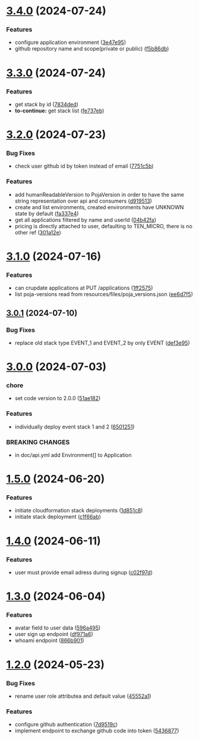 # [3.4.0](https://github.com/jcloudify/jcloudify-api/compare/v3.3.0...v3.4.0) (2024-07-24)


### Features

* configure application environment ([3e47e95](https://github.com/jcloudify/jcloudify-api/commit/3e47e9571e1175def69d0ef6bafe2b6925be4d9e))
* github repository name and scope(private or public) ([f5b86db](https://github.com/jcloudify/jcloudify-api/commit/f5b86db8c88b5c45b13a422daa9e578f62d513f4))



# [3.3.0](https://github.com/jcloudify/jcloudify-api/compare/v3.2.0...v3.3.0) (2024-07-24)


### Features

* get stack by id ([7834ded](https://github.com/jcloudify/jcloudify-api/commit/7834ded5c984df186fc45aa55c304b1bb29dedb1))
* **to-continue:** get stack list ([fe737eb](https://github.com/jcloudify/jcloudify-api/commit/fe737eb0d36ea7291abca2dd413312fe757f411d))



# [3.2.0](https://github.com/jcloudify/jcloudify-api/compare/v3.1.0...v3.2.0) (2024-07-23)


### Bug Fixes

* check user github id by token instead of email ([7751c5b](https://github.com/jcloudify/jcloudify-api/commit/7751c5b51373b7fba2d06d7c40d3005825c96546))


### Features

* add humanReadableVersion to PojaVersion in order to have the same string representation over api and consumers ([d919513](https://github.com/jcloudify/jcloudify-api/commit/d919513b777b4a77090ea4d7c342884e14294eb2))
* create and list environments, created environments have UNKNOWN state by default ([fa337e4](https://github.com/jcloudify/jcloudify-api/commit/fa337e44778195606b3bc4fd3bf117812d60cd80))
* get all applications filtered by name and userId ([04b42fa](https://github.com/jcloudify/jcloudify-api/commit/04b42fa63dbda469ef05243a222aeb8e53f52320))
* pricing is directly attached to user, defaulting to TEN_MICRO, there is no other ref ([301a12e](https://github.com/jcloudify/jcloudify-api/commit/301a12e5c4ffe04235744484d017a06045406420))



# [3.1.0](https://github.com/jcloudify/jcloudify-api/compare/v3.0.1...v3.1.0) (2024-07-16)


### Features

* can crupdate applications at PUT /applications ([1ff2575](https://github.com/jcloudify/jcloudify-api/commit/1ff2575f40bdc329ef22993847ae7a4db326f08f))
* list poja-versions read from resources/files/poja_versions.json ([ee6d7f5](https://github.com/jcloudify/jcloudify-api/commit/ee6d7f5ab1d5b739424f0f5d763e3bcbcf880784))



## [3.0.1](https://github.com/jcloudify/jcloudify-api/compare/v3.0.0...v3.0.1) (2024-07-10)


### Bug Fixes

* replace old stack type EVENT_1 and EVENT_2 by only EVENT ([def3e95](https://github.com/jcloudify/jcloudify-api/commit/def3e95bf23a7161ddc96a45763e74b449b56b36))



# [3.0.0](https://github.com/jcloudify/jcloudify-api/compare/v1.5.0...v3.0.0) (2024-07-03)


### chore

* set code version to 2.0.0 ([51ae182](https://github.com/jcloudify/jcloudify-api/commit/51ae182a71d23c29e4fd4fdb009b103823725abd))


### Features

* individually deploy event stack 1 and 2 ([6501251](https://github.com/jcloudify/jcloudify-api/commit/6501251c98c79265f17c257f9ba441cd3fb8128b))


### BREAKING CHANGES

* in doc/api.yml add Environment[]  to Application



# [1.5.0](https://github.com/jcloudify/jcloudify-api/compare/v1.4.0...v1.5.0) (2024-06-20)


### Features

* initiate cloudformation stack deployments ([1d851c8](https://github.com/jcloudify/jcloudify-api/commit/1d851c8a1c4a3071e8bba1a9ed22009484d0c6ed))
* initiate stack deployment ([c1f66ab](https://github.com/jcloudify/jcloudify-api/commit/c1f66ab47262147e8a240f07c3af094c91227a5a))



# [1.4.0](https://github.com/jcloudify/jcloudify-api/compare/v1.3.0...v1.4.0) (2024-06-11)


### Features

* user must provide email adress during signup ([c02f97d](https://github.com/jcloudify/jcloudify-api/commit/c02f97db67c5ca5c4baf387a2ff55a4534db55fd))



# [1.3.0](https://github.com/jcloudify/jcloudify-api/compare/v1.2.0...v1.3.0) (2024-06-04)


### Features

* avatar field to user data ([596a495](https://github.com/jcloudify/jcloudify-api/commit/596a4956bd0b4ce5a8391228c6597933be5b220d))
* user sign up endpoint ([df971a6](https://github.com/jcloudify/jcloudify-api/commit/df971a688a7d024dc95a89f139d1c7efb0b1215d))
* whoami endpoint ([866b901](https://github.com/jcloudify/jcloudify-api/commit/866b90109b06670a6a5230c944df343fa8376e8a))



# [1.2.0](https://github.com/jcloudify/jcloudify-api/compare/v1.1.0...v1.2.0) (2024-05-23)


### Bug Fixes

* rename user role attributea and default value ([45552a1](https://github.com/jcloudify/jcloudify-api/commit/45552a1ebd05f88ddf3086f9244dd5e3158e705b))


### Features

* configure github authentication ([7d9519c](https://github.com/jcloudify/jcloudify-api/commit/7d9519c58844e615b9149a3ed8e3e97e076378cf))
* implement endpoint to exchange github code into token ([5436877](https://github.com/jcloudify/jcloudify-api/commit/543687714d676d72d73cb8a4225380e1ce4b9616))



